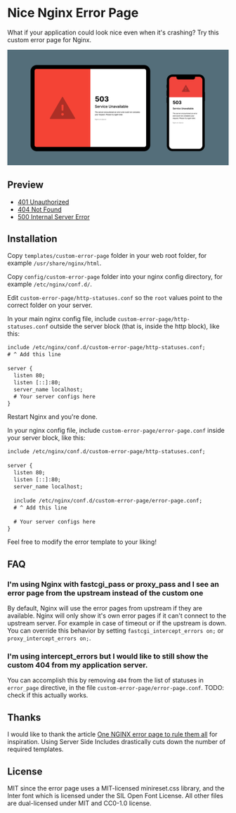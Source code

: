 <!-- SPDX-License-Identifier: MIT OR CC0-1.0 -->
<!-- SPDX-FileCopyrightText: 2021 Johannes Siipola -->

# Nice Nginx Error Page

What if your application could look nice even when it's crashing? Try this custom error page for Nginx.

![](./nice-nginx-error-page-screenshot.png)

## Preview

* [401 Unauthorized](https://joppuyo.github.io/nice-nginx-error-page/401.html)
* [404 Not Found](https://joppuyo.github.io/nice-nginx-error-page/404.html)
* [500 Internal Server Error](https://joppuyo.github.io/nice-nginx-error-page/500.html)

## Installation

Copy `templates/custom-error-page` folder in your web root folder, for example `/usr/share/nginx/html`.

Copy `config/custom-error-page` folder into your nginx config directory, for example `/etc/nginx/conf.d/`.

Edit `custom-error-page/http-statuses.conf` so the `root` values point to the correct folder on your server.

In your main nginx config file, include `custom-error-page/http-statuses.conf` outside the server block (that is, inside the http block), like this:

```
include /etc/nginx/conf.d/custom-error-page/http-statuses.conf;
# ^ Add this line

server {
  listen 80;
  listen [::]:80;
  server_name localhost;
  # Your server configs here
}
```

Restart Nginx and you're done.

In your nginx config file, include `custom-error-page/error-page.conf` inside your server block, like this:

```
include /etc/nginx/conf.d/custom-error-page/http-statuses.conf;

server {
  listen 80;
  listen [::]:80;
  server_name localhost;
  
  include /etc/nginx/conf.d/custom-error-page/error-page.conf;
  # ^ Add this line
  
  # Your server configs here
}
```

Feel free to modify the error template to your liking!

## FAQ

### I'm using Nginx with fastcgi_pass or proxy_pass and I see an error page from the upstream instead of the custom one

By default, Nginx will use the error pages from upstream if they are available. Nginx will only show it's own error pages if it can't connect to the upstream server. For example in case of timeout or if the upstream is down. You can override this behavior by setting `fastcgi_intercept_errors on;` or
`proxy_intercept_errors on;`.

### I'm using intercept_errors but I would like to still show the custom 404 from my application server.

You can accomplish this by removing `404` from the list of statuses in `error_page` directive, in the file `custom-error-page/error-page.conf`. TODO: check if this actually works.

## Thanks

I would like to thank the article [One NGINX error page to rule them all](https://blog.adriaan.io/one-nginx-error-page-to-rule-them-all.html) for inspiration. Using Server Side Includes drastically cuts down the number of required templates.

## License

MIT since the error page uses a MIT-licensed minireset.css library, and the Inter font which is licensed under the SIL Open Font License. All other files are dual-licensed under MIT and CC0-1.0 license.
